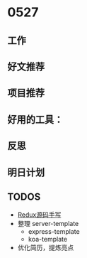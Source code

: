 # 0527


## 工作



## 好文推荐

## 项目推荐


## 好用的工具：


## 反思


## 明日计划



## TODOS

- [Redux源码手写](https://www.bilibili.com/video/BV1254y1L7UP?from=search&seid=8130081220163802867)
- 整理 server-template
  - express-template
  - koa-template
- 优化简历，提炼亮点